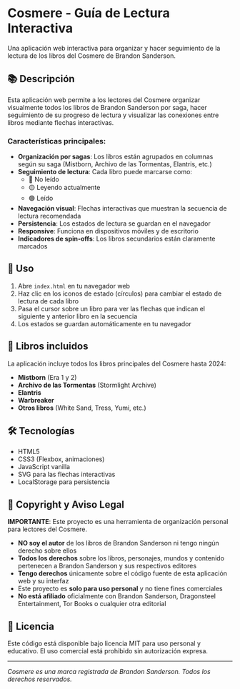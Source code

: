 # Cosmere - Guía de Lectura Interactiva

Una aplicación web interactiva para organizar y hacer seguimiento de la lectura de los libros del Cosmere de Brandon Sanderson.

## 📚 Descripción

Esta aplicación web permite a los lectores del Cosmere organizar visualmente todos los libros de Brandon Sanderson por saga, hacer seguimiento de su progreso de lectura y visualizar las conexiones entre libros mediante flechas interactivas.

### Características principales:

- **Organización por sagas**: Los libros están agrupados en columnas según su saga (Mistborn, Archivo de las Tormentas, Elantris, etc.)
- **Seguimiento de lectura**: Cada libro puede marcarse como:
  - 🔴 No leído
  - 🟡 Leyendo actualmente  
  - 🟢 Leído
- **Navegación visual**: Flechas interactivas que muestran la secuencia de lectura recomendada
- **Persistencia**: Los estados de lectura se guardan en el navegador
- **Responsive**: Funciona en dispositivos móviles y de escritorio
- **Indicadores de spin-offs**: Los libros secundarios están claramente marcados

## 🚀 Uso

1. Abre `index.html` en tu navegador web
2. Haz clic en los iconos de estado (círculos) para cambiar el estado de lectura de cada libro
3. Pasa el cursor sobre un libro para ver las flechas que indican el siguiente y anterior libro en la secuencia
4. Los estados se guardan automáticamente en tu navegador

## 📖 Libros incluidos

La aplicación incluye todos los libros principales del Cosmere hasta 2024:

- **Mistborn** (Era 1 y 2)
- **Archivo de las Tormentas** (Stormlight Archive)
- **Elantris**
- **Warbreaker**
- **Otros libros** (White Sand, Tress, Yumi, etc.)

## 🛠️ Tecnologías

- HTML5
- CSS3 (Flexbox, animaciones)
- JavaScript vanilla
- SVG para las flechas interactivas
- LocalStorage para persistencia

## 📄 Copyright y Aviso Legal

**IMPORTANTE**: Este proyecto es una herramienta de organización personal para lectores del Cosmere. 

- **NO soy el autor** de los libros de Brandon Sanderson ni tengo ningún derecho sobre ellos
- **Todos los derechos** sobre los libros, personajes, mundos y contenido pertenecen a Brandon Sanderson y sus respectivos editores
- **Tengo derechos** únicamente sobre el código fuente de esta aplicación web y su interfaz
- Este proyecto es **solo para uso personal** y no tiene fines comerciales
- **No está afiliado** oficialmente con Brandon Sanderson, Dragonsteel Entertainment, Tor Books o cualquier otra editorial

## 📝 Licencia

Este código está disponible bajo licencia MIT para uso personal y educativo. El uso comercial está prohibido sin autorización expresa.

---

*Cosmere es una marca registrada de Brandon Sanderson. Todos los derechos reservados.*

